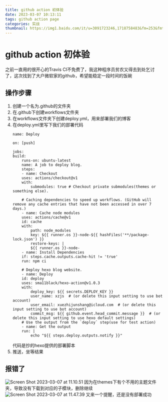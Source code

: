 ```yaml
---
title: github action 初体验
date: 2023-03-07 10:13:11
tags: github action page
categories: 实战
thumbnail: https://img1.baidu.com/it/u=3091723246,1718758483&fm=253&fmt=auto&app=138&f=JPEG?w=600&h=328
---
```

# github action 初体验
之前一直用的很开心的Travis CI不免费了，我这种程序员贫农又得去到处乞讨了，这次找到了大户微软家的github，希望能稳定一段时间的饭碗
## 操作步骤
1. 创建一个名为.github的文件夹
2. 在.github下创建workflows文件夹
3. 在workflows文件夹下创建deploy.yml，用来部署我们的博客
4. 在deploy.yml里写下我们的部署代码
    ```shell
    name: Deploy

    on: [push]

    jobs:
    build:
        runs-on: ubuntu-latest
        name: A job to deploy blog.
        steps:
        - name: Checkout
        uses: actions/checkout@v1
        with:
            submodules: true # Checkout private submodules(themes or something else).
        
        # Caching dependencies to speed up workflows. (GitHub will remove any cache entries that have not been accessed in over 7 days.)
        - name: Cache node modules
        uses: actions/cache@v1
        id: cache
        with:
            path: node_modules
            key: ${{ runner.os }}-node-${{ hashFiles('**/package-lock.json') }}
            restore-keys: |
            ${{ runner.os }}-node-
        - name: Install Dependencies
        if: steps.cache.outputs.cache-hit != 'true'
        run: npm ci
        
        # Deploy hexo blog website.
        - name: Deploy
        id: deploy
        uses: sma11black/hexo-action@v1.0.3
        with:
            deploy_key: ${{ secrets.DEPLOY_KEY }}
            user_name: xzjs  # (or delete this input setting to use bot account)
            user_email: xuezhijunshang@icloud.com  # (or delete this input setting to use bot account)
            commit_msg: ${{ github.event.head_commit.message }}  # (or delete this input setting to use hexo default settings)
        # Use the output from the `deploy` step(use for test action)
        - name: Get the output
        run: |
            echo "${{ steps.deploy.outputs.notify }}"
    ```
    代码是抄的hexo提供的部署脚本
5. 推送，坐等结果
## 报错了
![Screen Shot 2023-03-07 at 11.10.51](https://image.baidu.com/search/down?url=http://tvax2.sinaimg.cn/large/9f8a45fbgy1hbr4gwzz4oj213407j0v5.jpg)
因为在themes下有个不用的主题文件夹，导致没有下载到对应的子模块，删除继续
![Screen Shot 2023-03-07 at 11.47.39](https://image.baidu.com/search/down?url=http://tvax3.sinaimg.cn/large/9f8a45fbgy1hbr5gxa78kj21fz07k78n.jpg)
又来一个提醒，还是没有部署成功